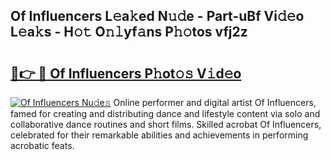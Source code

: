 ## Of Influencers L𝚎a𝚔ed N𝚞𝚍e - Part-uBf Vi𝚍𝚎o L𝚎a𝚔s - H𝚘𝚝 O𝚗𝚕yf𝚊ns P𝚑𝚘tos vfj2z

# <h2><a href="http://kf09vm.oniu.top/?m=Of+Influencers">🔗👉 🔴 Of Influencers P𝚑ot𝚘𝚜 V𝚒d𝚎o</a></h2>

[![Of Influencers Nu𝚍e𝚜](https://i.imgur.com/0qMVB7G.gif)](http://kf09vm.oniu.top/?m=Of+Influencers)
Online performer and digital artist Of Influencers, famed for creating and distributing dance and lifestyle content via solo and collaborative dance routines and short films. Skilled acrobat Of Influencers, celebrated for their remarkable abilities and achievements in performing acrobatic feats.  
